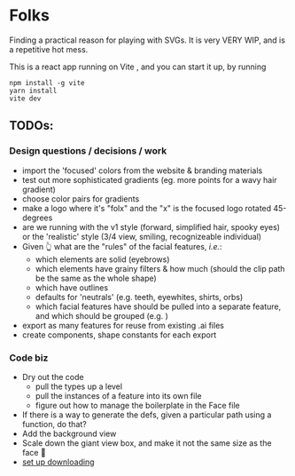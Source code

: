 # Folks

Finding a practical reason for playing with SVGs. It is very VERY WIP, and is a repetitive hot mess. 

This is a react app running on Vite , and you can start it up, by running 
```
npm install -g vite
yarn install
vite dev
```

## TODOs:
### Design questions / decisions / work
  - import the 'focused' colors from the website & branding materials
  - test out more sophisticated gradients (eg. more points for a wavy hair gradient)  
  - choose color pairs for gradients 
  - make a logo where it's "folx" and the "x" is the focused logo rotated 45-degrees
  - are we running with the v1 style (forward, simplified hair, spooky eyes) or the 'realistic' style (3/4 view, smiling, recognizeable individual) 
  - Given 👆 what are the "rules" of the facial features, _i.e._: 
    - which elements are solid (eyebrows)
    - which elements have grainy filters & how much (should the clip path be the same as the whole shape)
    - which have outlines
    - defaults for 'neutrals' (e.g. teeth, eyewhites, shirts, orbs)
    - which facial features have should be pulled into a separate feature, and which should be grouped (e.g. )
  - export as many features for reuse from existing .ai files
  - create components, shape constants for each export</li>
  
  
  ### Code biz
  - Dry out the code
    - pull the types up a level
    - pull the instances of a feature into its own file
    - figure out how to manage the boilerplate in the Face file
  - If there is a way to generate the defs, given a particular path using a function, do that?
  - Add the background view
  - Scale down the giant view box, and make it not the same size as the face 🙈
  - [set up downloading](https://github.com/sharonchoong/svg-exportJS)
				